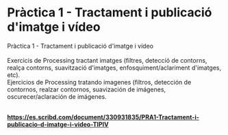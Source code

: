 # Pràctica 1 - Tractament i publicació d'imatge i vídeo
Pràctica 1 - Tractament i publicació d'imatge i vídeo
<br><br>
Exercicis de Processing tractant imatges (filtres, detecció de contorns, realça contorns, suavització d'imatges, enfosquiment/aclariment d'imatges, etc).<br>
Ejercicios de Processing tratando imagenes (filtros, detección de contornos, realzar contornos, suavización de imágenes, oscurecer/aclaración de imágenes.


<br><strong>https://es.scribd.com/document/330931835/PRA1-Tractament-i-publicacio-d-imatge-i-video-TIPIV</strong>
